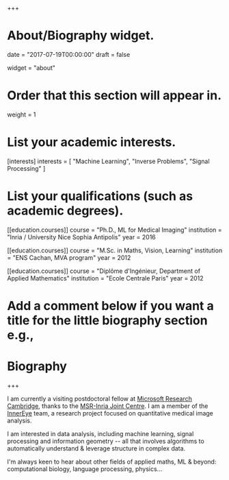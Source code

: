 +++
# About/Biography widget.

date = "2017-07-19T00:00:00"
draft = false

widget = "about"

# Order that this section will appear in.
weight = 1

# List your academic interests.
[interests]
  interests = [
    "Machine Learning",
    "Inverse Problems",
    "Signal Processing"
  ]

# List your qualifications (such as academic degrees).
[[education.courses]]
  course = "Ph.D., ML for Medical Imaging"
  institution = "Inria / University Nice Sophia Antipolis"
  year = 2016

[[education.courses]]
  course = "M.Sc. in Maths, Vision, Learning"
  institution = "ENS Cachan, MVA program"
  year = 2012

[[education.courses]]
  course = "Diplôme d'Ingénieur, Department of Applied Mathematics"
  institution = "Ecole Centrale Paris"
  year = 2012
  
 # Add a comment below if you want a title for the little biography section e.g.,
 # Biography
 
+++

I am currently a visiting postdoctoral fellow at [Microsoft Research Cambridge](https://www.microsoft.com/en-us/research/lab/microsoft-research-cambridge/), thanks to the [MSR-Inria Joint Centre](www.msr-inria.fr). I am a member of the [InnerEye](https://www.microsoft.com/en-us/research/project/medical-image-analysis/) team, a research project focused on quantitative medical image analysis.

I am interested in data analysis, including machine learning, signal processing and information geometry -- all that involves algorithms to automatically understand & leverage structure in complex data. 

I'm always keen to hear about other fields of applied maths, ML & beyond: computational biology, language processing, physics... 
